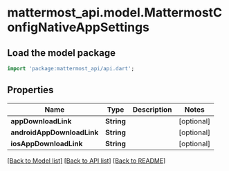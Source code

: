 # mattermost_api.model.MattermostConfigNativeAppSettings

## Load the model package
```dart
import 'package:mattermost_api/api.dart';
```

## Properties
Name | Type | Description | Notes
------------ | ------------- | ------------- | -------------
**appDownloadLink** | **String** |  | [optional] 
**androidAppDownloadLink** | **String** |  | [optional] 
**iosAppDownloadLink** | **String** |  | [optional] 

[[Back to Model list]](../GENERATED_README.md#documentation-for-models) [[Back to API list]](../GENERATED_README.md#documentation-for-api-endpoints) [[Back to README]](../GENERATED_README.md)


